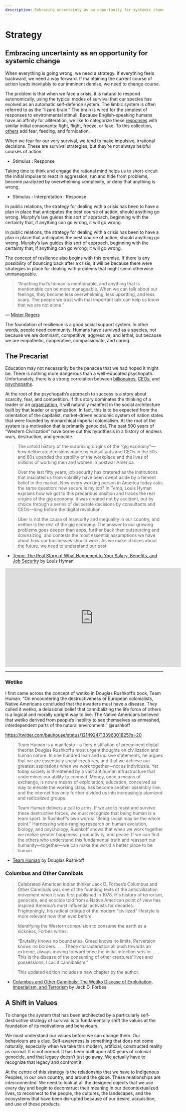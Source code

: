 ```yaml
---
description: Embracing uncertainty as an opportunity for systemic change
---
```


# Strategy

## Embracing uncertainty as an opportunity for systemic change

When everything is going wrong, we need a strategy. If everything feels backward, we need a way forward. If maintaining the current course of action leads inevitably to our imminent demise, we need to change course.

The problem is that when we face a crisis, it is natural to respond autonomically, using the typical modes of survival that our species has evolved as an automatic self-defence system. The limbic system is often referred to as the “lizard brain.” The brain is wired for the simplest of responses to environmental stimuli. Because English-speaking humans have an affinity for alliteration, we like to categorize these [responses](https://www.anxietycanada.com/articles/fight-flight-freeze/) with similar initial consonants: fight, flight, freeze, or fake. To this collection, [others](https://www.psychologytoday.com/ca/blog/where-addiction-meets-your-brain/201404/your-lizard-brain) add fear, feeding, and fornication.

When we fear for our very survival, we tend to make impulsive, irrational decisions. These are survival strategies, but they’re not always helpful courses of action.

- Stimulus : Response

Taking time to think and engage the rational mind helps us to short-circuit the initial impulse to react in aggression, run and hide from problems, become paralyzed by overwhelming complexity, or deny that anything is wrong.

- Stimulus : Interpretation : Response

In public relations, the strategy for dealing with a crisis has been to have a plan in place that anticipates the best course of action, should anything go wrong. Murphy’s law guides this sort of approach, beginning with the certainty that, if anything can go wrong, it will go wrong.

In public relations, the strategy for dealing with a crisis has been to have a plan in place that anticipates the best course of action, should anything go wrong. Murphy’s law guides this sort of approach, beginning with the certainty that, if anything can go wrong, it will go wrong.

The concept of resilience also begins with this premise. If there is any possibility of bouncing back after a crisis, it will be because there were strategies in place for dealing with problems that might seem otherwise unmanageable.

> “Anything that’s human is mentionable, and anything that is mentionable can be more manageable. When we can talk about our feelings, they become less overwhelming, less upsetting, and less scary. The people we trust with that important talk can help us know that we are not alone.”

— [Mister Rogers](https://bookriot.com/2018/08/02/mister-rogers-quotes/)

The foundation of resilience is a good social support system. In other words, people need community. Humans have survived as a species, not because we are dominant, competitive, aggressive, and lethal, but because we are empathetic, cooperative, compassionate, and caring.

## The Precariat

Education may not necessarily be the panacea that we had hoped it might be. There is nothing more dangerous than a well-educated psychopath. Unfortunately, there is a strong correlation between [billionaires](https://www.fastcompany.com/90411598/how-anand-giridharadas-disrupted-the-cult-of-the-billionaire), [CEOs](https://www.forbes.com/sites/jackmccullough/2019/12/09/the-psychopathic-ceo/), and [psychopaths](https://www.businessinsider.com/here-are-the-7-distinct-traits-many-rich-people-have-in-common-with-psychopaths-2015-3).

At the root of the psychopath’s approach to success is a story about scarcity, fear, and competition. If this story dominates the thinking of a leader or an [organization](https://www.penguinrandomhouse.ca/books/554240/temp-by-louis-hyman/9780735224087), it will naturally manifest in the social architecture built by that leader or organization. In fact, this is to be expected from the orientation of the capitalist, market-driven economic system of nation states that were founded by monarchical imperial colonialism. At the root of the system is a motivation that is primarily genocidal. The past 500 years of “Western Civilization” have borne out this hypothesis in a history of endless wars, destruction, and genocide.

> The untold history of the surprising origins of the "gig economy"—how deliberate decisions made by consultants and CEOs in the 50s and 60s upended the stability of the workplace and the lives of millions of working men and women in postwar America.
>
> Over the last fifty years, job security has cratered as the institutions that insulated us from volatility have been swept aside by a fervent belief in the market. Now every working person in America today asks the same question: how secure is my job? In Temp, Louis Hyman explains how we got to this precarious position and traces the real origins of the gig economy: it was created not by accident, but by choice through a series of deliberate decisions by consultants and CEOs—long before the digital revolution.
>
> Uber is not the cause of insecurity and inequality in our country, and neither is the rest of the gig economy. The answer to our growing problems goes deeper than apps, further back than outsourcing and downsizing, and contests the most essential assumptions we have about how our businesses should work. As we make choices about the future, we need to understand our past.

- [Temp: The Real Story of What Happened to Your Salary, Benefits, and Job Security](https://www.penguinrandomhouse.ca/books/554240/temp-by-louis-hyman/9780735224087) by Louis Hyman

<iframe width="560" height="315" src="https://www.youtube.com/embed/hZnuc-Fv_Tc" frameborder="0" allow="accelerometer; autoplay; encrypted-media; gyroscope; picture-in-picture" allowfullscreen></iframe>

---

### Wetiko

I first came across the concept of wetiko in Douglas Rushkoff’s book, Team Human. “On encountering the destructiveness of European colonialists, Native Americans concluded that the invaders must have a disease. They called it wetiko, a delusional belief that cannibalizing the life force of others is a logical and morally upright way to live. The Native Americans believed that wetiko derived from people’s inability to see themselves as enmeshed, interdependent parts of the natural environment.” @rushkoff

https://twitter.com/bauhouse/status/1214924713396301825?s=20

> Team Human is a manifesto—a fiery distillation of preeminent digital theorist Douglas Rushkoff’s most urgent thoughts on civilization and human nature. In one hundred lean and incisive statements, he argues that we are essentially social creatures, and that we achieve our greatest aspirations when we work together—not as individuals. Yet today society is threatened by a vast antihuman infrastructure that undermines our ability to connect. Money, once a means of exchange, is now a means of exploitation; education, conceived as way to elevate the working class, has become another assembly line; and the internet has only further divided us into increasingly atomized and radicalized groups.
>
> Team Human delivers a call to arms. If we are to resist and survive these destructive forces, we must recognize that being human is a team sport. In Rushkoff’s own words: “Being social may be the whole point.” Harnessing wide-ranging research on human evolution, biology, and psychology, Rushkoff shows that when we work together we realize greater happiness, productivity, and peace. If we can find the others who understand this fundamental truth and reassert our humanity—together—we can make the world a better place to be human.

- [Team Human](https://books.wwnorton.com/books/9780393651690) by Douglas Rushkoff

### Columbus and Other Cannibals

> Celebrated American Indian thinker Jack D. Forbes’s Columbus and Other Cannibals was one of the founding texts of the anticivilization movement when it was first published in 1978. His history of terrorism, genocide, and ecocide told from a Native American point of view has inspired America’s most influential activists for decades. Frighteningly, his radical critique of the modern “civilized” lifestyle is more relevant now than ever before.
>
> Identifying the Western compulsion to consume the earth as a sickness, Forbes writes:
>
> “Brutality knows no boundaries. Greed knows no limits. Perversion knows no borders. . . . These characteristics all push towards an extreme, always moving forward once the initial infection sets in. . . . This is the disease of the consuming of other creatures’ lives and possessions. I call it cannibalism.”
>
> This updated edition includes a new chapter by the author.

- [Columbus and Other Cannibals: The Wetiko Disease of Exploitation, Imperialism, and Terrorism](https://www.penguinrandomhouse.com/books/214073/columbus-and-other-cannibals-by-jack-d-forbes-foreword-by-derrick-jensen/) by Jack D. Forbes

## A Shift in Values

To change the system that has been architected by a particularly self-destructive strategy of survival is to fundamentally shift the values at the foundation of its motivations and behaviours.

We must understand our values before we can change them. Our behaviours are a clue. Self-awareness is something that does not come naturally, especially when we take this modern, artificial, constructed reality as normal. It is not normal. It has been built upon 500 years of colonial genocide, and that legacy doesn’t just go away. We actually have to recognize that legacy and confront it.

At the centre of this strategy is the relationship that we have to Indigenous Peoples, in our own country, and around the globe. These relationships are interconnected. We need to look at all the designed objects that we use every day and begin to deconstruct their meaning in our decontextualized lives, to reconnect to the people, the cultures, the landscapes, and the ecosystems that have been disrupted because of our desire, acquisition, and use of these products.
